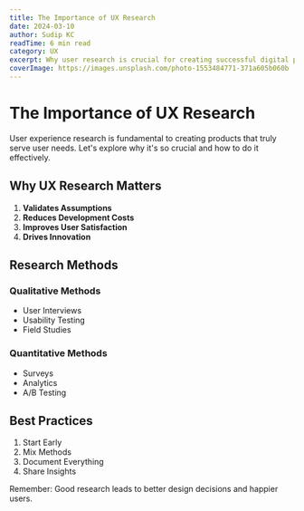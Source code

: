 ```yaml
---
title: The Importance of UX Research
date: 2024-03-10
author: Sudip KC
readTime: 6 min read
category: UX
excerpt: Why user research is crucial for creating successful digital products.
coverImage: https://images.unsplash.com/photo-1553484771-371a605b060b
---
```


# The Importance of UX Research

User experience research is fundamental to creating products that truly serve user needs. Let's explore why it's so crucial and how to do it effectively.

## Why UX Research Matters

1. **Validates Assumptions**
2. **Reduces Development Costs**
3. **Improves User Satisfaction**
4. **Drives Innovation**

## Research Methods

### Qualitative Methods
- User Interviews
- Usability Testing
- Field Studies

### Quantitative Methods
- Surveys
- Analytics
- A/B Testing

## Best Practices

1. Start Early
2. Mix Methods
3. Document Everything
4. Share Insights

Remember: Good research leads to better design decisions and happier users.
